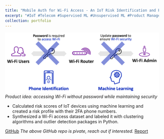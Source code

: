 ```yaml
---
title: "Mobile Auth for Wi-Fi Access - An IoT Risk Identification and Prevention Framework"
excerpt: "#IoT #Telecom #Supervised ML #Unsupervised ML #Product Management"
collection: portfolio
---
```


![Product Idea](/images/Mobile-Auth-Wifi-Access-50pct.png)
*Product idea: accessing Wi-Fi without password while maintaining security*

* Calculated risk scores of IoT devices using machine learning and created a risk profile with their 2FA phone numbers.
* Synthesized a Wi-Fi access dataset and labeled it with clustering algorithms and outlier detection packages in Python.

[GitHub](https://github.com/Tego-Chang/An-IoT-Risk-Prevention-Framework---Mobile-Auth-for-Wi-Fi-Access) 
*The above GitHub repo is pivate, reach out if interested.*
[Report](https://tego-chang.github.io/files/IoT-Risk-Identification-with-Machine-Learning_1.pdf)
